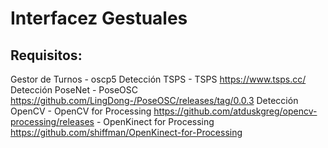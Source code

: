 # Interfacez Gestuales

## Requisitos:
  Gestor de Turnos
     - oscp5
  Detección TSPS
     - TSPS https://www.tsps.cc/ 
  Detección PoseNet
     - PoseOSC https://github.com/LingDong-/PoseOSC/releases/tag/0.0.3
  Detección OpenCV
    - OpenCV for Processing https://github.com/atduskgreg/opencv-processing/releases 
    - OpenKinect for Processing https://github.com/shiffman/OpenKinect-for-Processing
